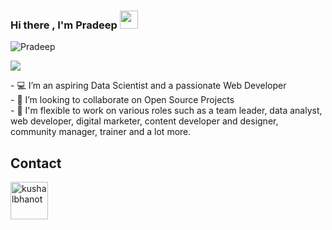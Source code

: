 ### Hi there , I'm Pradeep <img src="https://github.com/sciencepal/sciencepal/blob/master/assets/Hi.gif" width="29px">

<p align="left"> <img src="https://komarev.com/ghpvc/?username=pradyneel" alt="Pradeep" /> </p>




<a href="https://github.com/pradyneel/github-readme-stats">
<img src= "https://github-readme-stats.vercel.app/api?username=pradyneel&theme=tokyonight&show_icons=true" />
</a>




<p align="left"> - 💻 I’m an aspiring Data Scientist and a passionate Web Developer <br>
- 👀 I’m looking to collaborate on Open Source Projects<br>
- 💬 I'm flexible to work on various roles such as a team leader, data analyst, web developer, digital marketer, content developer and designer, community manager, trainer and a lot more. <br>




## Contact


<p align="left">
  <a href="https://www.linkedin.com/in/pradeep-n-0703a2191/" target="_blank"><img align="center" src="https://cdn.jsdelivr.net/npm/simple-icons@3.0.1/icons/linkedin.svg" alt="kushalbhanot" height="60" width="60" /></a> &nbsp;&nbsp;
</p>




<!--
**pradyneel/pradyneel** is a ✨ _special_ ✨ repository because its `README.md` (this file) appears on your GitHub profile.

Here are some ideas to get you started:

- 🔭 I’m currently working on ...
- 🌱 I’m currently learning ...
- 👯 I’m looking to collaborate on ...
- 🤔 I’m looking for help with ...
- 💬 Ask me about ...
- 📫 How to reach me: ...
- 😄 Pronouns: ...
- ⚡ Fun fact: ...
-->
